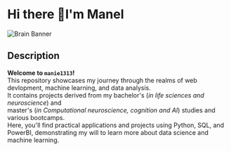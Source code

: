 # Hi there 👋I'm Manel

![Brain Banner](https://cdn.pixabay.com/photo/2022/12/08/06/39/artificial-7642628_1280.png)


## Description

**Welcome to `manie1313`!**  
This repository showcases my journey through the realms of web devlopment, machine learning, and data analysis.   
It contains projects derived from my bachelor's (*in life sciences and neuroscience*) and  
master's (*in Computational neuroscience, cognition and AI*) studies and various bootcamps.   
Here, you'll find practical applications and projects using Python, SQL, and PowerBI, demonstrating my will to learn more about data science and machine learning.



<!--
**manie1313/manie1313** is a ✨ _special_ ✨ repository because its `README.md` (this file) appears on your GitHub profile.

Here are some ideas to get you started:

- 🔭 I’m currently working on ...
- 🌱 I’m currently learning ...
- 👯 I’m looking to collaborate on ...
- 🤔 I’m looking for help with ...
- 💬 Ask me about ...
- 📫 How to reach me: ...
- 😄 Pronouns: ...
- ⚡ Fun fact: ...
-->
